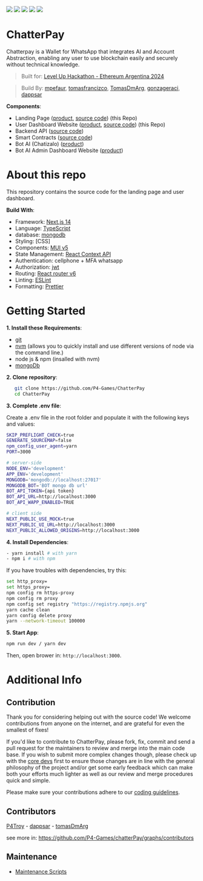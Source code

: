 ![](https://img.shields.io/badge/Next.js-informational?style=flat&logo=next.js&logoColor=white&color=6aa6f8)
![](https://img.shields.io/badge/Typescript-informational?style=flat&logo=typescript&logoColor=white&color=6aa6f8)
![](https://img.shields.io/badge/scss-informational?style=flat&logo=scss&logoColor=white&color=6aa6f8)
![](https://img.shields.io/badge/mui-informational?style=flat&logo=mui&logoColor=white&color=6aa6f8)
![](https://img.shields.io/badge/react.js-informational?style=flat&logo=react&logoColor=white&color=6aa6f8)

# ChatterPay


Chatterpay is a Wallet for WhatsApp that integrates AI and Account Abstraction, enabling any user to use blockchain easily and securely without technical knowledge.

> Built for: [Level Up Hackathon - Ethereum Argentina 2024](https://ethereumargentina.org/) 

> Build By: [mpefaur](https://github.com/mpefaur), [tomasfrancizco](https://github.com/tomasfrancizco), [TomasDmArg](https://github.com/TomasDmArg), [gonzageraci](https://github.com/gonzageraci),  [dappsar](https://github.com/dappsar)



__Components__:

- Landing Page ([product](https://chatterpay-front-ylswtey2za-uc.a.run.app/), [source code](https://github.com/P4-Games/ChatterPay))  (this Repo)
- User Dashboard Website ([product](https://chatterpay-front-ylswtey2za-uc.a.run.app/dashboard), [source code](https://github.com/P4-Games/ChatterPay))  (this Repo)
- Backend API ([source code](https://github.com/P4-Games/ChatterPay-Backend)) 
- Smart Contracts ([source code](https://github.com/P4-Games/ChatterPay-SmartContracts))
- Bot AI (Chatizalo) ([product](https://chatizalo.com/))
- Bot AI Admin Dashboard Website ([product](https://app.chatizalo.com/))


# About this repo

This repository contains the source code for the landing page and user dashboard.

__Build With__:

- Framework: [Next.js 14](https://nextjs.org/14)
- Language: [TypeScript](https://www.typescriptlang.org)
- database: [mongodb](https://www.mongodb.com)
- Styling: [CSS]
- Components: [MUI v5](https://mui.com/)
- State Management: [React Context API](https://react.dev/reference/react/useContext)
- Authentication: cellphone + MFA whatsapp
- Authorization: [jwt](https://jwt.io/)
- Routing: [React router v6](https://reactrouter.com/en/main/start/overview)
- Linting: [ESLint](https://eslint.org)
- Formatting: [Prettier](https://prettier.io)

# Getting Started

__1. Install these Requirements__:

- [git](https://git-scm.com/)
- [nvm](https://github.com/nvm-sh/nvm) (allows you to quickly install and use different versions of node via the command line.)
- node js & npm (insalled with nvm)
- [mongoDb](https://www.mongodb.com/docs/manual/installation/)


__2. Clone repository__:

```bash
   git clone https://github.com/P4-Games/ChatterPay
   cd ChatterPay
```

__3. Complete .env file__: 

Create a .env file in the root folder and populate it with the following keys and values:


```sh
SKIP_PREFLIGHT_CHECK=true
GENERATE_SOURCEMAP=false
npm_config_user_agent=yarn
PORT=3000

# server-side
NODE_ENV='development'
APP_ENV='development'
MONGODB='mongodb://localhost:27017'
MONGODB_BOT='BOT mongo db url'
BOT_API_TOKEN={api token}
BOT_API_URL=http://localhost:3000
BOT_API_WAPP_ENABLED=TRUE

# client side
NEXT_PUBLIC_USE_MOCK=true
NEXT_PUBLIC_UI_URL=http://localhost:3000
NEXT_PUBLIC_ALLOWED_ORIGINS=http://localhost:3000
```

__4. Install Dependencies__:


```sh
- yarn install # with yarn
- npm i # with npm
```

If you have troubles with dependencies, try this:

```sh
set http_proxy=
set https_proxy=
npm config rm https-proxy
npm config rm proxy
npm config set registry "https://registry.npmjs.org"
yarn cache clean
yarn config delete proxy
yarn --network-timeout 100000
```

__5. Start App__:

```sh
npm run dev / yarn dev
```

Then, open brower in: `http://localhost:3000`.

# Additional Info

## Contribution

Thank you for considering helping out with the source code! We welcome contributions from anyone on the internet, and are grateful for even the smallest of fixes!

If you'd like to contribute to ChatterPay, please fork, fix, commit and send a pull request for the maintainers to review and merge into the main code base. If you wish to submit more complex changes though, please check up with the [core devs](https://github.com/P4-Games/chatterPay/graphs/contributors) first to ensure those changes are in line with the general philosophy of the project and/or get some early feedback which can make both your efforts much lighter as well as our review and merge procedures quick and simple.

Please make sure your contributions adhere to our [coding guidelines](./.doc/development/coding-guidelines.md).

## Contributors

[P4Troy](https://github.com/mpefaur) - [dappsar](https://github.com/dappsar) - [tomasDmArg](https://github.com/TomasDmArg)

see more in: <https://github.com/P4-Games/chatterPay/graphs/contributors>

## Maintenance

- [Maintenance Scripts](./.doc/maintenance/maintenance-scripts.md)
